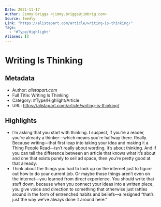 ```yaml
---
Date: 2021-11-17
Author: Jimmy Briggs <jimmy.briggs@jimbrig.com>
Source: feedly
Link: "https://alistapart.com/article/writing-is-thinking/"
Tags:
  - "#Type/Highlight"
Aliases: []
---
```


# Writing Is Thinking

## Metadata

* Author: *alistapart.com*
* Full Title: Writing Is Thinking
* Category: #Type/Highlight/Article
* URL: https://alistapart.com/article/writing-is-thinking/

## Highlights

* I’m asking that you start with thinking. I suspect, if you’re a reader, you’re already a thinker—which means you’re halfway there. Really. Because writing—that first leap into taking your idea and making it a Thing People Read—isn’t really about wording. It’s about thinking. And if you can tell the difference between an article that knows what it’s about and one that exists purely to sell ad space, then you’re pretty good at that already.
* Think about the things you had to look up on the internet just to figure out how to do your current job. Or maybe those things aren’t even on the internet—you learned from direct experience. You should write that stuff down, because when you connect your ideas into a written piece, you give voice and direction to something that otherwise just rattles around in the form of entrenched habits and beliefs—a resigned “that’s just the way we’ve always done it around here.”
